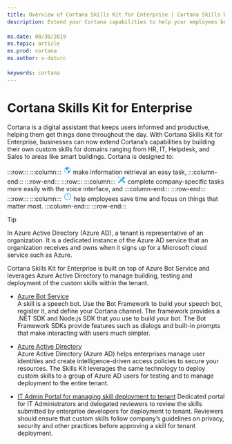 ```yaml
---
title: Overview of Cortana Skills Kit for Enterprise | Cortana Skills Kit for Enterprise
description: Extend your Cortana capabilities to help your employees be more productive. 

ms.date: 08/30/2019
ms.topic: article
ms.prod: cortana
ms.author: v-daturc

keywords: cortana
---  
```


# Cortana Skills Kit for Enterprise  

Cortana is a digital assistant that keeps users informed and productive, helping them get things done throughout the day. With Cortana Skills Kit for Enterprise, businesses can now extend Cortana’s capabilities by building their own custom skills for domains ranging from HR, IT, Helpdesk, and Sales to areas like smart buildings. Cortana is designed to:  

:::row:::
    :::column:::
        ![globe](../media/images/blue-globe-20x20.png)  make information retrieval an easy task,
    :::column-end:::
:::row-end:::
:::row:::
    :::column:::
        ![screwdriver and wrench](../media/images/blue-screwdriver_and_wrench-20x20.png)  complete company-specific tasks more easily with the voice interface, and
    :::column-end:::
:::row-end:::
:::row:::
    :::column:::
        ![clock](../media/images/blue-clock-20x20.png)  help employees save time and focus on things that matter most.
    :::column-end:::
:::row-end:::

>[!TIP]
>In Azure Active Directory (Azure AD), a tenant is representative of an organization. It is a dedicated instance of the Azure AD service that an organization receives and owns when it signs up for a Microsoft cloud service such as Azure.

Cortana Skills Kit for Enterprise is built on top of Azure Bot Service and leverages Azure Active Directory to manage building, testing and deployment of the custom skills within the tenant.  
* [Azure Bot Service](https://azure.microsoft.com/services/bot-service)  
    A skill is a speech bot. Use the Bot Framework to build your speech bot, register it, and define your Cortana channel. The framework provides a .NET SDK and Node.js SDK that you use to build your bot. The Bot Framework SDKs provide features such as dialogs and built-in prompts that make interacting with users much simpler.  

* [Azure Active Directory](https://azure.microsoft.com/services/active-directory)  
    Azure Active Directory (Azure AD) helps enterprises manage user identities and create intelligence-driven access policies to secure your resources. The Skills Kit leverages the same technology to deploy custom skills to a group of Azure AD users for testing and to manage deployment to the entire tenant.  

* [IT Admin Portal for managing skill deployment to tenant](https://it-admin-portal-prod.azurewebsites.net/)
    Dedicated portal for IT Administrators and delegated reviewers to review the skills submitted by enterprise developers for deployment to tenant. Reviewers should ensure that custom skills follow company’s guidelines on privacy, security and other practices before approving a skill for tenant deployment. 

<!-- 04/25/2019 commented out because there really is no next step for this version of enterprise --dt
## Next steps

Read the [Before you start](/before-you-start.md) page for an overview of the development process. -->
